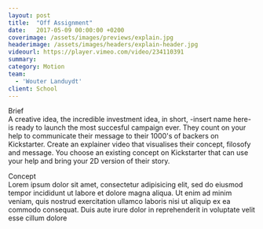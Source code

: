 ```yaml
---
layout: post
title:  "Off Assignment"
date:   2017-05-09 00:00:00 +0200
coverimage: /assets/images/previews/explain.jpg
headerimage: /assets/images/headers/explain-header.jpg
videourl: https://player.vimeo.com/video/234110391
summary:
category: Motion
team:
  - 'Wouter Landuydt'
client: School
---
```


<span class="post-content-text-subtitle" >Brief</span><br/>
A creative idea, the incredible investment idea, in short, -insert name here- is ready to launch the most succesful campaign ever. They count on your help to communicate their message to their 1000's of backers on Kickstarter. Create an explainer video that visualises their concept, filosofy and message. You choose an existing concept on Kickstarter that can use your help and bring your 2D version of their story.

<span class="post-content-text-subtitle" >Concept</span><br/>
Lorem ipsum dolor sit amet, consectetur adipisicing elit, sed do eiusmod tempor incididunt ut labore et dolore magna aliqua. Ut enim ad minim veniam, quis nostrud exercitation ullamco laboris nisi ut aliquip ex ea commodo consequat. Duis aute irure dolor in reprehenderit in voluptate velit esse cillum dolore
